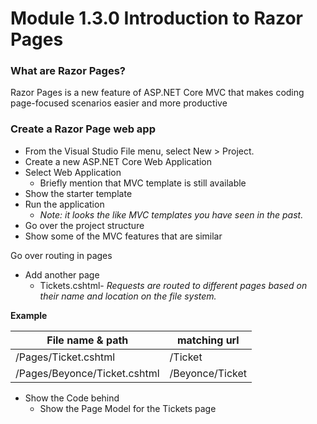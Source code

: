 # Module 1.3.0 Introduction to Razor Pages 

### What are Razor Pages?
Razor Pages is a new feature of ASP.NET Core MVC that makes coding page-focused scenarios easier and more productive 
### Create a Razor Page web app
- From the Visual Studio File menu, select New > Project. 
- Create a new ASP.NET Core Web Application  
- Select Web Application  
    - Briefly mention that MVC template is still available  
- Show the starter template  
- Run the application  
    - *Note: it looks the like MVC templates you have seen in the past.* 
- Go over the project structure  
- Show some of the MVC features that are similar 
 
 Go over routing in pages
- Add another page 
    - Tickets.cshtml- *Requests are routed to different pages based on their name and location on the file system.*
    
**Example**

| File name & path | matching url |
| ------ | ------ |
| /Pages/Ticket.cshtml  | /Ticket  |
| /Pages/Beyonce/Ticket.cshtml | /Beyonce/Ticket  |

- Show the Code behind 
    - Show the Page Model for the Tickets page 
